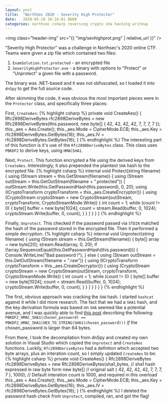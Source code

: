 ```yaml
---
layout: post
title:  "NorthSec 2020 - Severity High Protector"
date:   2020-05-18 16:16:01 0600
categories: northsec csharp reversing crypto sha hacking writeup
---
```


<img class="header-img" src="{{ "img/sevhighprot.png" | relative_url }}" />

"Severity High Protector" was a challenge in Northsec's 2020 online CTF. Teams were given a zip file which contained two files:
1. `ExamSolution.txt.protected` - an encrypted file
2. `SeverityHighProtector.exe` - a binary with options to "Protect" or "Unprotect" a given file with a password.

The binary was .NET-based and it was not obfuscated, so I loaded it into `dnSpy` to get the full source code.

After skimming the code, it was obvious the most important pieces were in the `Protector` class, and specifically three places:

First, `CreateAes`:
{% highlight csharp %}
private void CreateAes()
{
  Rfc2898DeriveBytes rfc2898DeriveBytes = new Rfc2898DeriveBytes(this.password, new byte[]
  {
    42,
    42,
    42,
    42,
    7,
    7,
    7,
    7
  });
  this._aes = Aes.Create();
  this._aes.Mode = CipherMode.ECB;
  this._aes.Key = rfc2898DeriveBytes.GetBytes(16);
  this._aes.IV = rfc2898DeriveBytes.GetBytes(16);
}
{% endhighlight %}
The interesting part of this function is it's use of the `Rfc2898DeriveBytes` class. This class uses `PBKDF2` to derive keys, using `HMACSHA1`.

Next, `Protect`. This function encrypted a file using the derived keys from `CreateAes`. Interestingly, it also prepended the plaintext `SHA` hash to the encrypted file. 
{% highlight csharp %}
internal void Protect(string filename)
{
  using (Stream stream = this.GetStream(filename))
  {
    using (Stream outStream = this.GetOutStream(filename + ".protected"))
    {
      outStream.Write(this.GetPasswordHash(this.password), 0, 20);
      using (ICryptoTransform cryptoTransform = this._aes.CreateEncryptor())
      {
        using (CryptoStream cryptoStream = new CryptoStream(outStream, cryptoTransform, CryptoStreamMode.Write))
        {
          int count = 1;
          while (count != 0)
          {
            byte[] buffer = new byte[1024];
            count = stream.Read(buffer, 0, 1024);
            cryptoStream.Write(buffer, 0, count);
          }
        }
      }
    }
  }
}
{% endhighlight %}

Finally, `Unprotect`. This checked if the password passed via `STDIN` matched the hash of the password stored in the encrypted file. Then it performed a simple decryption.
{% highlight csharp %}
internal void Unprotect(string filename)
{
  using (Stream stream = this.GetStream(filename))
  {
    byte[] array = new byte[20];
    stream.Read(array, 0, 20);
    if (!array.SequenceEqual(this.GetPasswordHash(this.password)))
    {
      Console.WriteLine("Bad password !");
    }
    else
    {
      using (Stream outStream = this.GetOutStream(filename + ".raw"))
      {
        using (ICryptoTransform cryptoTransform = this._aes.CreateDecryptor())
        {
          using (CryptoStream cryptoStream = new CryptoStream(outStream, cryptoTransform, CryptoStreamMode.Write))
          {
            int count = 1;
            while (count != 0)
            {
              byte[] buffer = new byte[1024];
              count = stream.Read(buffer, 0, 1024);
              cryptoStream.Write(buffer, 0, count);
            }
          }
        }
      }
    }
  }
}
{% endhighlight %}

The first, obvious approach was cracking the `SHA` hash. I started `hashcat` against it while I did more research. The fact that we had a `SHA1` hash, and the key derivation formula was based on `SHA` seemed like a potential avenue, and I was quickly able to find [this post](https://mathiasbynens.be/notes/pbkdf2-hmac) describing the following:
`PBKDF2_HMAC_SHA1(chosen_password) == PBKDF2_HMAC_SHA1(HEX_TO_STRING(SHA1(chosen_password)))` _if_ the chosen_password is larger than 64 bytes. 

From there, I took the decompilation from dnSpy and created my own solution in Visual Studio which copied the `Unprotect` and `CreateAes` functions. Luckily, `Rfc2898DeriveBytes` had a defintion which accepted two byte arrays, plus an interation count, so I simply updated `CreateAes` to be:
{% highlight csharp %}
private void CreateAes()
{
  Rfc2898DeriveBytes rfc2898DeriveBytes = new Rfc2898DeriveBytes(sha1_bytes,  // sha1 hash expressed in raw byte form
  new byte[]    // original salt
  {
    42,
    42,
    42,
    42,
    7,
    7,
    7,
    7
  }, 1000);  // Default interation count is 1000, and required in this overload
  this._aes = Aes.Create();
  this._aes.Mode = CipherMode.ECB;
  this._aes.Key = rfc2898DeriveBytes.GetBytes(16);
  this._aes.IV = rfc2898DeriveBytes.GetBytes(16);
}
{% endhighlight %}
I deleted the password hash check from `Unprotect`, compiled, ran, and got the flag!